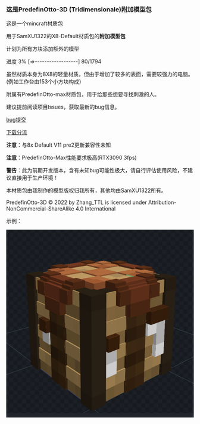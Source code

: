 ### 这是PredefinOtto-3D (Tridimensionale)附加模型包
这是一个mincraft材质包

用于SamXU1322的X8-Default材质包的**附加模型包**  

计划为所有方块添加额外的模型

进度  3%  [=>------------------] 80/1794

虽然材质本身为8X8的轻量材质，但由于增加了较多的表面，需要较强力的电脑。
(例如工作台由153个小方块构成）

附属有PredefinOtto-max材质包，用于给那些想要寻找刺激的人。

建议提前阅读项目lssues，获取最新的bug信息。

[bug提交](https://github.com/Zhang-TTL/PredefinOtto-3D/issues/new)

[下载分流](http://zhang-ttl.ysepan.com/) 
 
**注意**：与8x Default V11 pre2更新兼容性未知

**注意**：PredefinOtto-Max性能要求极高(RTX3090 3fps)

**警告**：此为前期开发版本，含有未知bug可能性极大，请自行评估使用风险，不建议直接用于生产环境！

本材质包由我制作的模型版权归我所有，其他均由SamXU1322所有。

PredefinOtto-3D © 2022 by Zhang_TTL is licensed under Attribution-NonCommercial-ShareAlike 4.0 International 

示例：

![photo 示例](https://github.com/Zhang-TTL/PredefinOtto-3D/blob/master/photo/屏幕截图(60).png)

